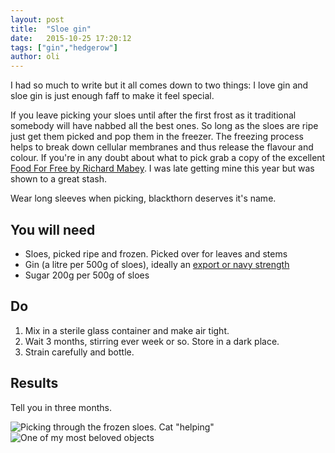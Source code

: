 ```yaml
---
layout: post
title:  "Sloe gin"
date:   2015-10-25 17:20:12
tags: ["gin","hedgerow"]
author: oli
---
```


I had so much to write but it all comes down to two things: I love gin and sloe gin is just enough faff to make it feel special.

If you leave picking your sloes until after the first frost as it traditional somebody will have nabbed all the best ones.  So long as the sloes are ripe just get them picked and pop them in the freezer.  The freezing process helps to break down cellular membranes and thus release the flavour and colour.  If you're in any doubt about what to pick grab a copy of the excellent [Food For Free by Richard Mabey](http://amzn.to/1PLJ1gl).  I was late getting mine this year but was shown to a great stash.

Wear long sleeves when picking, blackthorn deserves it's name.


## You will need

* Sloes, picked ripe and frozen. Picked over for leaves and stems
* Gin (a litre per 500g of sloes), ideally an [export or navy strength](http://amzn.to/1QCDZAU)
* Sugar 200g per 500g of sloes

## Do

1. Mix in a sterile glass container and make air tight.
2. Wait 3 months, stirring ever week or so.  Store in a dark place.
3. Strain carefully and bottle.




## Results

Tell you in three months.



![Picking through the frozen sloes.  Cat "helping"](/images/blog/sloe-gin-1.jpg)
![One of my most beloved objects](/images/blog/sloe-gin-2.jpg)


